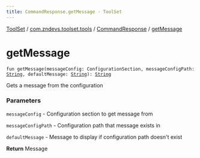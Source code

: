 ```yaml
---
title: CommandResponse.getMessage - ToolSet
---
```


[ToolSet](../../index.html) / [com.zndevs.toolset.tools](../index.html) / [CommandResponse](index.html) / [getMessage](./get-message.html)

# getMessage

`fun getMessage(messageConfig: ConfigurationSection, messageConfigPath: `[`String`](https://kotlinlang.org/api/latest/jvm/stdlib/kotlin/-string/index.html)`, defaultMessage: `[`String`](https://kotlinlang.org/api/latest/jvm/stdlib/kotlin/-string/index.html)`): `[`String`](https://kotlinlang.org/api/latest/jvm/stdlib/kotlin/-string/index.html)

Gets a message from the configuration

### Parameters

`messageConfig` - Configuration section to get message from

`messageConfigPath` - Configuration path that message exists in

`defaultMessage` - Message to display if configuration path doesn't exist

**Return**
Message


